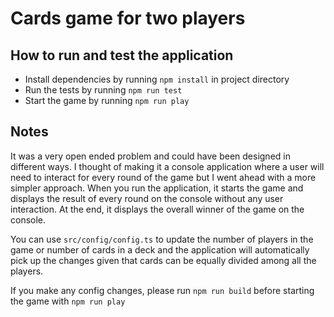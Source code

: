 # Cards game for two players

## How to run and test the application

- Install dependencies by running `npm install` in project directory
- Run the tests by running `npm run test`
- Start the game by running `npm run play`

## Notes
It was a very open ended problem and could have been designed in different ways. I thought of making it a console application where a user will need to interact for every round of the game but I went ahead with a more simpler approach. When you run the application, it starts the game and displays the result of every round on the console without any user interaction. At the end, it displays the overall winner of the game on the console.

You can use `src/config/config.ts` to update the number of players in the game or number of cards in a deck and the application will automatically pick up the changes given that cards can be equally divided among all the players.

If you make any config changes, please run `npm run build` before starting the game with `npm run play`